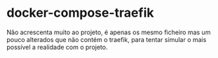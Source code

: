 # docker-compose-traefik
Não acrescenta muito ao projeto, é apenas os mesmo ficheiro mas um pouco alterados que não contém o traefik, para tentar simular o mais possível a realidade com o projeto.